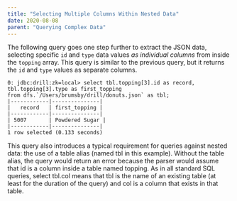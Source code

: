 ```yaml
---
title: "Selecting Multiple Columns Within Nested Data"
date: 2020-08-08
parent: "Querying Complex Data"
---
```

The following query goes one step further to extract the JSON data, selecting
specific `id` and `type` data values _as individual columns_ from inside the
`topping` array. This query is similar to the previous query, but it returns
the `id` and `type` values as separate columns.

    0: jdbc:drill:zk=local> select tbl.topping[3].id as record, tbl.topping[3].type as first_topping
    from dfs.`/Users/brumsby/drill/donuts.json` as tbl;
    |------------|---------------|
    |   record   | first_topping |
    |------------|---------------|
    | 5007       | Powdered Sugar |
    |------------|---------------|
    1 row selected (0.133 seconds)

This query also introduces a typical requirement for queries against nested
data: the use of a table alias (named tbl in this example). Without the table
alias, the query would return an error because the parser would assume that id
is a column inside a table named topping. As in all standard SQL queries,
select tbl.col means that tbl is the name of an existing table (at least for
the duration of the query) and col is a column that exists in that table.
